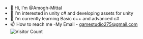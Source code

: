 - 👋 Hi, I’m @Amogh-Mittal
- 👀 I’m interested in unity c# and developing assets for unity
- 🌱 I’m currently learning Basic c++ and advanced c#
- 📫 How to reach me 
-My Email - gamestudio275@gmail.com
![Visitor Count](https://profile-counter.glitch.me/{username}/count.svg)

<!---
Amogh-Mittal/Amogh-Mittal is a ✨ special ✨ repository because its `README.md` (this file) appears on your GitHub profile.
You can click the Preview link to take a look at your changes.
--->
